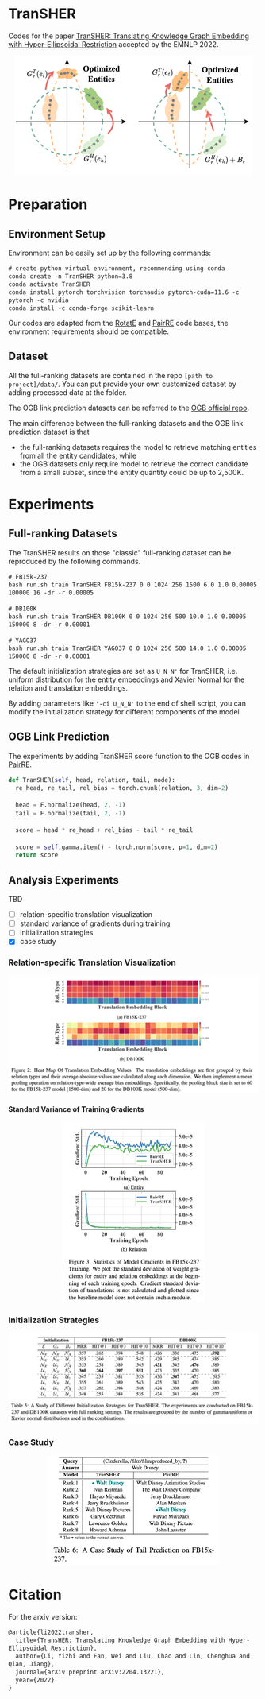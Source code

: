 # TranSHER

Codes for the paper [TranSHER: Translating Knowledge Graph Embedding with Hyper-Ellipsoidal Restriction](https://arxiv.org/abs/2204.13221) accepted by the EMNLP 2022.

<p align="center">
  <img src="README.assets/image-20221204182413497.png" alt="image-20221204182413497"  />
</p>

# Preparation

## Environment Setup

Environment can be easily set up by the following commands:

```shell
# create python virtual environment, recommending using conda
conda create -n TranSHER python=3.8
conda activate TranSHER
conda install pytorch torchvision torchaudio pytorch-cuda=11.6 -c pytorch -c nvidia
conda install -c conda-forge scikit-learn
```

Our codes are adapted from the [RotatE](https://github.com/DeepGraphLearning/KnowledgeGraphEmbedding) and [PairRE](https://github.com/alipay/KnowledgeGraphEmbeddingsViaPairedRelationVectors_PairRE) code bases, the environment requirements should be compatible.

## Dataset

All the full-ranking datasets are contained in the repo `[path to project]/data/`. You can put provide your own customized dataset by adding processed data at the folder.

The OGB link prediction datasets can be referred to the [OGB official repo](https://github.com/snap-stanford/ogb).

The main difference between the full-ranking datasets and the OGB link prediction dataset is that

-   the full-ranking datasets requires the model to retrieve matching entities from all the entity candidates, while
-   the OGB datasets only require model to retrieve the correct candidate from a small subset, since the entity quantity could be up to 2,500K.

# Experiments

## Full-ranking Datasets

The TranSHER results on those "classic" full-ranking dataset can be reproduced by the following commands. 

```shell
# FB15k-237
bash run.sh train TranSHER FB15k-237 0 0 1024 256 1500 6.0 1.0 0.00005 100000 16 -dr -r 0.00005

# DB100K
bash run.sh train TranSHER DB100K 0 0 1024 256 500 10.0 1.0 0.00005 150000 8 -dr -r 0.00001

# YAGO37
bash run.sh train TranSHER YAGO37 0 0 1024 256 500 14.0 1.0 0.00005 150000 8 -dr -r 0.00001
```

The default initialization strategies are set as `U_N_N'` for TranSHER, i.e. uniform distribution for the entity embeddings and Xavier Normal for the relation and translation embeddings.

By adding parameters like `'-ci U_N_N'` to the end of shell script, you can modify the initialization strategy for different components of the model.

## OGB Link Prediction

The experiments by adding TranSHER score function to the OGB codes in [PairRE](https://github.com/alipay/KnowledgeGraphEmbeddingsViaPairedRelationVectors_PairRE).

```python
def TranSHER(self, head, relation, tail, mode):
  re_head, re_tail, rel_bias = torch.chunk(relation, 3, dim=2)

  head = F.normalize(head, 2, -1)
  tail = F.normalize(tail, 2, -1)

  score = head * re_head + rel_bias - tail * re_tail

  score = self.gamma.item() - torch.norm(score, p=1, dim=2)
  return score
```

## Analysis Experiments

TBD

-   [ ] relation-specific translation visualization
-   [ ] standard variance of gradients during training
-   [ ] initialization strategies
-   [x] case study

### Relation-specific Translation Visualization

<p align="center">
<img src="README.assets/image-20221204182243782.png" alt="image-20221204182243782" style="zoom:50%;" />
</p>

#### Standard Variance of Training Gradients

<p align="center">
<img src="README.assets/image-20221204182315229.png" alt="image-20221204182315229" style="zoom:50%;" />
</p>





### Initialization Strategies

<p align="center">
<img src="README.assets/image-20221204182206395.png" alt="image-20221204182206395" style="zoom:50%;" />
</p>





### Case Study

<p align="center">
<img src="README.assets/image-20221204182120598.png" alt="image-20221204182120598" style="zoom:50%;" />
</p>





# Citation 

For the arxiv version:

```shell
@article{li2022transher,
  title={TransHER: Translating Knowledge Graph Embedding with Hyper-Ellipsoidal Restriction},
  author={Li, Yizhi and Fan, Wei and Liu, Chao and Lin, Chenghua and Qian, Jiang},
  journal={arXiv preprint arXiv:2204.13221},
  year={2022}
}
```